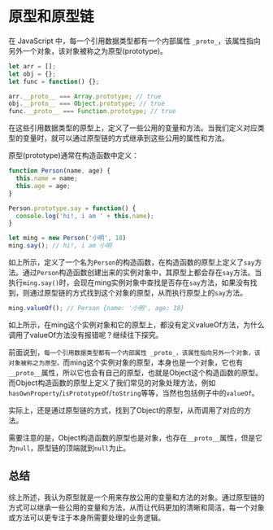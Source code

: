 # 原型和原型链

在 JavaScript 中，每一个引用数据类型都有一个内部属性 `_proto_`，该属性指向另外一个对象，该对象被称之为原型(prototype)。

```js
let arr = [];
let obj = {};
let func = function() {};

arr.__proto__ === Array.prototype; // true
obj.__proto__ === Object.prototype; // true
func.__proto__ === Function.prototype; // true
```

在这些引用数据类型的原型上，定义了一些公用的变量和方法。当我们定义对应类型的变量时，就可以通过原型链的方式继承到这些公用的属性和方法。


原型(prototype)通常在构造函数中定义：
```js
function Person(name, age) {
  this.name = name;
  this.age = age;
}

Person.prototype.say = function() {
  console.log('hi!, i am ' + this.name);
}

let ming = new Person('小明', 18)
ming.say(); // hi!, i am 小明
```
如上所示，定义了一个名为`Person`的构造函数，在构造函数的原型上定义了`say`方法。通过`Person`构造函数创建出来的实例对象中，其原型上都会存在`say`方法。当执行`ming.say()`时，会现在ming实例对象中查找是否存在`say`方法，如果没有找到，则通过原型链的方式找到这个对象的原型，从而执行原型上的`say`方法。

```js
ming.valueOf(); // Person {name: '小明', age: 18}
```
如上所示，在ming这个实例对象和它的原型上，都没有定义valueOf方法，为什么调用了valueOf方法没有报错呢？继续往下探究。

前面说到，`每一个引用数据类型都有一个内部属性 _proto_，该属性指向另外一个对象，该对象被称之为原型。`而ming这个实例对象的原型，本身也是一个对象，它也有`__proto__`属性，所以它也会有自己的原型，也就是Object这个构造函数的原型。而Object构造函数的原型上定义了我们常见的对象处理方法，例如`hasOwnProperty`/`isPrototypeOf`/`toString`等等，当然也包括例子中的`valueOf`。

实际上，还是通过原型链的方式，找到了Object的原型，从而调用了对应的方法。

需要注意的是，Object构造函数的原型也是对象，也存在`__proto__`属性，但是它为`null`，原型链的顶端就到`null`为止。


## 总结

综上所述，我认为原型就是一个用来存放公用的变量和方法的对象。通过原型链的方式可以继承一些公用的变量和方法，从而让代码更加的清晰和简洁，每一个对象或方法可以更专注于本身所需要处理的业务逻辑。


<!-- 在 JavaScript 中，每个对象（除了 null 和 undefined）都有一个内部属性 [[Prototype]]，也称为原型或隐式原型。[[Prototype]] 属性指向另外一个对象，这个对象就是当前对象的原型。当访问一个对象的属性时，会先在该对象本身属性中查找，如果没有找到，就会去它的原型上寻找对应的属性。每个对象的原型又可以拥有自己的原型，形成原型链。

### 构造函数

在构造函数的原型上定义公用的变量和方法，这样当我们使用构造函数来创建实例时，所有的实例都能够使用该原型上的属性。


```javascript
function Person(name, age) {
  this.name = name
  this.age = age
}
Person.prototype.run = function() {
  console.log(this.name + '跑起来了')
}
Person.prototype.say = function() {
  console.log(this.name + '说：你好！')
}
let ming = new Person('小明', 15)
```

ming这个对象中并没有run和say方法，但是当我们访问ming.run时，却可以找到对应的方法数据。原因就是当访问一个对象的属性时，会先在该对象本身属性中查找，如果没有找到，就会去它的原型上寻找对应的属性。因为ming的原型上存在run和say方法，理所当然能够找到并调用了。



```javascript
let str = new String()
let arr = new Array()
let obj = new Object()
let func = new Function()
```
通过new字符串创建出来的变量，其本质都是通过构造函数创建出来的，这个变量自然也应该存在[[prototype]]属性。 -->

